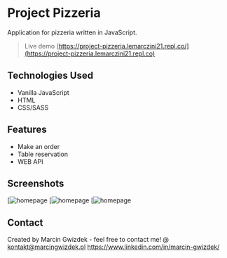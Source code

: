 # Project Pizzeria
Application for pizzeria written in JavaScript.
> Live demo [https://project-pizzeria.lemarczini21.repl.co/](https://project-pizzeria.lemarczini21.repl.co)


## Technologies Used
- Vanilla JavaScript
- HTML
- CSS/SASS

## Features
- Make an order
- Table reservation
- WEB API


## Screenshots
[![homepage](https://github.com/Lemarczini21/project-pizzeria/blob/main/src/images/screenshot/pizzeria1.png)
[![homepage](https://github.com/Lemarczini21/project-pizzeria/blob/main/src/images/screenshot/pizzeria2.png)
[![homepage](https://github.com/Lemarczini21/project-pizzeria/blob/main/src/images/screenshot/pizzeria3.png)


## Contact
Created by Marcin Gwizdek - feel free to contact me!
@ kontakt@marcingwizdek.pl
https://www.linkedin.com/in/marcin-gwizdek/
